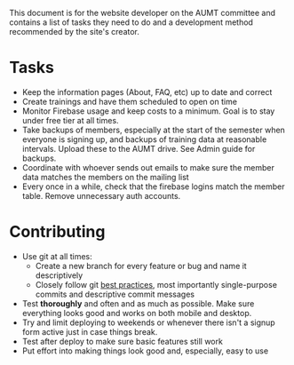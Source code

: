 This document is for the website developer on the AUMT committee and contains a list of tasks they need to do and a development method recommended by the site's creator.

# Tasks

* Keep the information pages (About, FAQ, etc) up to date and correct
* Create trainings and have them scheduled to open on time
* Monitor Firebase usage and keep costs to a minimum. Goal is to stay under free tier at all times.
* Take backups of members, especially at the start of the semester when everyone is signing up, and backups of training data at reasonable intervals. Upload these to the AUMT drive. See Admin guide for backups.
* Coordinate with whoever sends out emails to make sure the member data matches the members on the mailing list
* Every once in a while, check that the firebase logins match the member table. Remove unnecessary auth accounts.


# Contributing

* Use git at all times:
  * Create a new branch for every feature or bug and name it descriptively
  * Closely follow git [best practices](https://deepsource.io/blog/git-best-practices/), most importantly single-purpose commits and descriptive commit messages
* Test **thoroughly** and often and as much as possible. Make sure everything looks good and works on both mobile and desktop. 
* Try and limit deploying to weekends or whenever there isn't a signup form active just in case things break.
* Test after deploy to make sure basic features still work
* Put effort into making things look good and, especially, easy to use